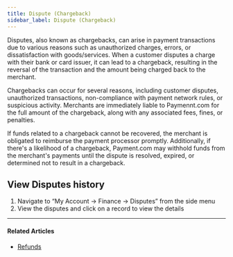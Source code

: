 ```yaml
---
title: Dispute (Chargeback)
sidebar_label: Dispute (Chargeback)
---
```


Disputes, also known as chargebacks, can arise in payment transactions due to various reasons such as unauthorized charges, errors, or dissatisfaction with goods/services. When a customer disputes a charge with their bank or card issuer, it can lead to a chargeback, resulting in the reversal of the transaction and the amount being charged back to the merchant.

Chargebacks can occur for several reasons, including customer disputes, unauthorized transactions, non-compliance with payment network rules, or suspicious activity. Merchants are immediately liable to Paymennt.com for the full amount of the chargeback, along with any associated fees, fines, or penalties.

If funds related to a chargeback cannot be recovered, the merchant is obligated to reimburse the payment processor promptly. Additionally, if there's a likelihood of a chargeback, Payment.com may withhold funds from the merchant's payments until the dispute is resolved, expired, or determined not to result in a chargeback.

## View Disputes history

1. Navigate to “My Account -> Finance -> Disputes” from the side menu
2. View the disputes and click on a record to view the details

***

#### Related Articles

* [<ins>Refunds</ins>](9-refunds.mdx)
